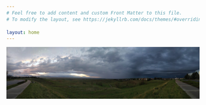 ```yaml
---
# Feel free to add content and custom Front Matter to this file.
# To modify the layout, see https://jekyllrb.com/docs/themes/#overriding-theme-defaults

layout: home
---
```

<img src="/photos/storm_acomin.jpg" alt="storm_acomin"  class="center"/>






<style>

  .center {
  display: block;
  margin-left: auto;
  margin-right: auto;
  }

  .trigger{
    padding-top:16px;
  }



</style>
